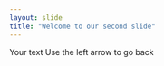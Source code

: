 ```yaml
---
layout: slide
title: "Welcome to our second slide"
---
```

Your text 
Use the left arrow to go back
